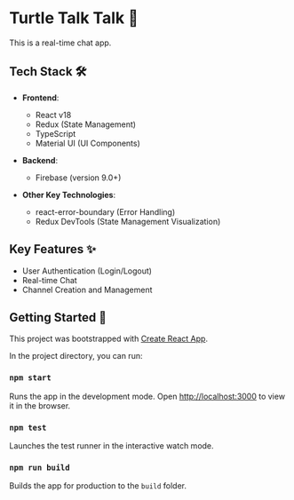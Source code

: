 # Turtle Talk Talk 🐢

This is a real-time chat app.

## Tech Stack 🛠️

- **Frontend**:

  - React v18
  - Redux (State Management)
  - TypeScript
  - Material UI (UI Components)

- **Backend**:

  - Firebase (version 9.0+)

- **Other Key Technologies**:
  - react-error-boundary (Error Handling)
  - Redux DevTools (State Management Visualization)

## Key Features ✨

- User Authentication (Login/Logout)
- Real-time Chat
- Channel Creation and Management

## Getting Started 🚀

This project was bootstrapped with [Create React App](https://github.com/facebook/create-react-app).

In the project directory, you can run:

### `npm start`

Runs the app in the development mode. Open [http://localhost:3000](http://localhost:3000) to view it in the browser.

### `npm test`

Launches the test runner in the interactive watch mode.

### `npm run build`

Builds the app for production to the `build` folder.
